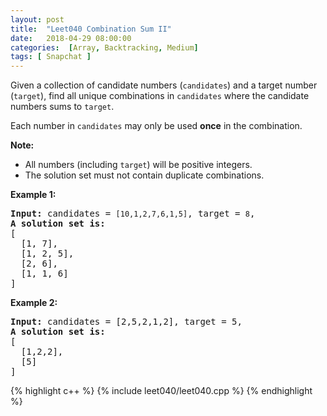 ```yaml
---
layout: post
title:  "Leet040 Combination Sum II"
date:   2018-04-29 08:00:00
categories:  [Array, Backtracking, Medium]
tags: [ Snapchat ]
---
```


<div class="question-description"><div><p>Given a collection of candidate numbers (<code>candidates</code>) and a target number (<code>target</code>), find all unique combinations in <code>candidates</code>&nbsp;where the candidate numbers sums to <code>target</code>.</p>

<p>Each number in <code>candidates</code>&nbsp;may only be used <strong>once</strong> in the combination.</p>

<p><strong>Note:</strong></p>

<ul>
	<li>All numbers (including <code>target</code>) will be positive integers.</li>
	<li>The solution set must not contain duplicate combinations.</li>
</ul>

<p><strong>Example 1:</strong></p>

<pre><strong>Input:</strong> candidates =&nbsp;<code>[10,1,2,7,6,1,5]</code>, target =&nbsp;<code>8</code>,
<strong>A solution set is:</strong>
[
  [1, 7],
  [1, 2, 5],
  [2, 6],
  [1, 1, 6]
]
</pre>

<p><strong>Example 2:</strong></p>

<pre><strong>Input:</strong> candidates =&nbsp;[2,5,2,1,2], target =&nbsp;5,
<strong>A solution set is:</strong>
[
&nbsp; [1,2,2],
&nbsp; [5]
]
</pre>
</div></div>

{% highlight c++ %}
{% include leet040/leet040.cpp %}
{% endhighlight %}
